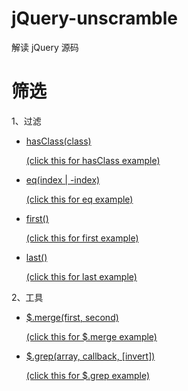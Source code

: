 # jQuery-unscramble
解读 jQuery 源码

# 筛选 #

1、过滤

  - [ hasClass(class)](https://github.com/huainanhai/jQuery-unscramble/blob/master/markdown/hasClass.md)

    [(click this for hasClass example)](https://github.com/huainanhai/jQuery-unscramble/blob/master/public/js/hasClass.js)

  - [eq(index | -index)](https://github.com/huainanhai/jQuery-unscramble/blob/master/markdown/eq.md)

    [(click this for eq example)](https://github.com/huainanhai/jQuery-unscramble/blob/master/public/js/eq.js)

  - [first()](https://github.com/huainanhai/jQuery-unscramble/blob/master/markdown/first.md)

    [(click this for first example)](https://github.com/huainanhai/jQuery-unscramble/blob/master/public/js/first.js)

  - [last()](https://github.com/huainanhai/jQuery-unscramble/blob/master/markdown/last.md)

    [(click this for last example)](https://github.com/huainanhai/jQuery-unscramble/blob/master/public/js/last.js)

2、工具

  - [$.merge(first, second)](https://github.com/huainanhai/jQuery-unscramble/blob/master/markdown/merge.md)

    [(click this for $.merge example)](https://github.com/huainanhai/jQuery-unscramble/blob/master/public/js/merge.js)

  - [$.grep(array, callback, [invert])](https://github.com/huainanhai/jQuery-unscramble/blob/master/markdown/grep.md)

    [(click this for $.grep example)](https://github.com/huainanhai/jQuery-unscramble/blob/master/public/js/grep.js)

